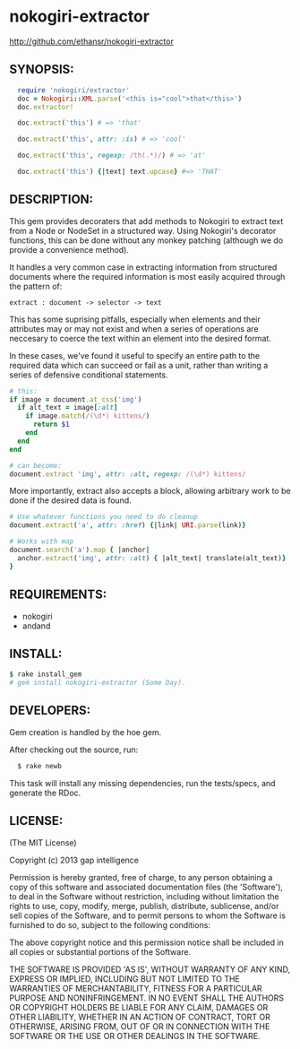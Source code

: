 # nokogiri-extractor

http://github.com/ethansr/nokogiri-extractor

## SYNOPSIS:

```ruby
  require 'nokogiri/extractor'
  doc = Nokogiri::XML.parse('<this is="cool">that</this>')
  doc.extractor!

  doc.extract('this') # => 'that'

  doc.extract('this', attr: :is) # => 'cool'

  doc.extract('this', regexp: /th(.*)/) # => 'at'

  doc.extract('this') {|text| text.upcase} #=> 'THAT'
```

## DESCRIPTION:

This gem provides decoraters that add methods to Nokogiri to
extract text from a Node or NodeSet in a structured way. Using
Nokogiri's decorator functions, this can be done without any
monkey patching (although we do provide a convenience method).

It handles a very common case in extracting information
from structured documents where the required information is
most easily acquired through the pattern of:

```
extract : document -> selector -> text
```

This has some suprising pitfalls, especially when elements and
their attributes may or may not exist and when a series of
operations are neccesary to coerce the text within an element
into the desired format.

In these cases, we've found it useful to specify an entire path
to the required data which can succeed or fail as a unit, rather
than writing a series of defensive conditional statements.

```ruby
# this:
if image = document.at_css('img')
  if alt_text = image[:alt]
    if image.match(/(\d*) kittens/)
      return $1
    end
  end
end

# can become:
document.extract 'img', attr: :alt, regexp: /(\d*) kittens/
```

More importantly, extract also accepts a block, allowing arbitrary
work to be done if the desired data is found.

```ruby
# Use whatever functions you need to do cleanup
document.extract('a', attr: :href) {|link| URI.parse(link)}

# Works with map
document.search('a').map { |anchor|
  anchor.extract('img', attr: :alt) { |alt_text| translate(alt_text)}
}
```

## REQUIREMENTS:

* nokogiri
* andand

## INSTALL:

```bash
$ rake install_gem
# gem install nokogiri-extractor (Some Day).
```

## DEVELOPERS:

Gem creation is handled by the hoe gem.

After checking out the source, run:

```bash
  $ rake newb
```

This task will install any missing dependencies, run the tests/specs,
and generate the RDoc.

## LICENSE:

(The MIT License)

Copyright (c) 2013 gap intelligence

Permission is hereby granted, free of charge, to any person obtaining
a copy of this software and associated documentation files (the
'Software'), to deal in the Software without restriction, including
without limitation the rights to use, copy, modify, merge, publish,
distribute, sublicense, and/or sell copies of the Software, and to
permit persons to whom the Software is furnished to do so, subject to
the following conditions:

The above copyright notice and this permission notice shall be
included in all copies or substantial portions of the Software.

THE SOFTWARE IS PROVIDED 'AS IS', WITHOUT WARRANTY OF ANY KIND,
EXPRESS OR IMPLIED, INCLUDING BUT NOT LIMITED TO THE WARRANTIES OF
MERCHANTABILITY, FITNESS FOR A PARTICULAR PURPOSE AND NONINFRINGEMENT.
IN NO EVENT SHALL THE AUTHORS OR COPYRIGHT HOLDERS BE LIABLE FOR ANY
CLAIM, DAMAGES OR OTHER LIABILITY, WHETHER IN AN ACTION OF CONTRACT,
TORT OR OTHERWISE, ARISING FROM, OUT OF OR IN CONNECTION WITH THE
SOFTWARE OR THE USE OR OTHER DEALINGS IN THE SOFTWARE.
